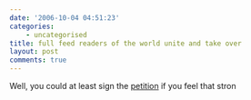 ```yaml
---
date: '2006-10-04 04:51:23'
categories:
    - uncategorised
title: full feed readers of the world unite and take over
layout: post
comments: true
---
```


Well, you could at least sign the [petition](http://www.fullfeeds.com/)
if you feel that stron
